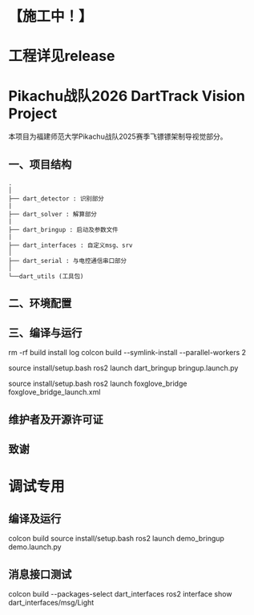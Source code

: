 # 【施工中！】
# 工程详见release

# Pikachu战队2026 DartTrack Vision Project

 本项目为福建师范大学Pikachu战队2025赛季飞镖镖架制导视觉部分。


## 一、项目结构

```
.
│
├── dart_detector : 识别部分
|
├── dart_solver : 解算部分
|
├── dart_bringup : 启动及参数文件
|
├── dart_interfaces : 自定义msg、srv
│
├── dart_serial : 与电控通信串口部分
│
└──dart_utils (工具包) 
```

## 二、环境配置


## 三、编译与运行

rm -rf build install log
colcon build --symlink-install --parallel-workers 2

source install/setup.bash
ros2 launch dart_bringup bringup.launch.py

source install/setup.bash
ros2 launch foxglove_bridge foxglove_bridge_launch.xml

## 维护者及开源许可证


## 致谢






# 调试专用

## 编译及运行
 colcon build
 source install/setup.bash
 ros2 launch demo_bringup demo.launch.py


## 消息接口测试
colcon build --packages-select dart_interfaces
ros2 interface show dart_interfaces/msg/Light

